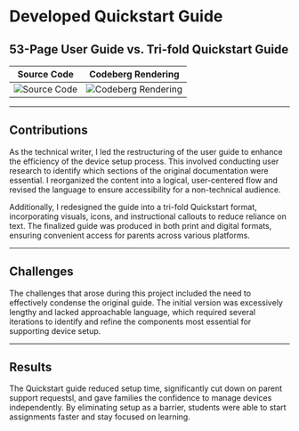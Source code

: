 # Developed Quickstart Guide

## 53-Page User Guide vs. Tri-fold Quickstart Guide

| Source Code | Codeberg Rendering |
|-------------|--------------------|
| ![Source Code](Image1.png) | ![Codeberg Rendering](Image2-2.png) |

---

## Contributions
As the technical writer, I led the restructuring of the user guide to enhance the efficiency of the device setup process. This involved conducting user research to identify which sections of the original documentation were essential. I reorganized the content into a logical, user-centered flow and revised the language to ensure accessibility for a non-technical audience.

Additionally, I redesigned the guide into a tri-fold Quickstart format, incorporating visuals, icons, and instructional callouts to reduce reliance on text. The finalized guide was produced in both print and digital formats, ensuring convenient access for parents across various platforms. 

---

## Challenges
The challenges that arose during this project included the need to effectively condense the original guide. The initial version was excessively lengthy and lacked approachable language, which required several iterations to identify and refine the components most essential for supporting device setup.

---

## Results
The Quickstart guide reduced setup time, significantly cut down on parent support requestsl, and gave families the confidence to manage devices independently. By eliminating setup as a barrier, students were able to start assignments faster and stay focused on learning. 
